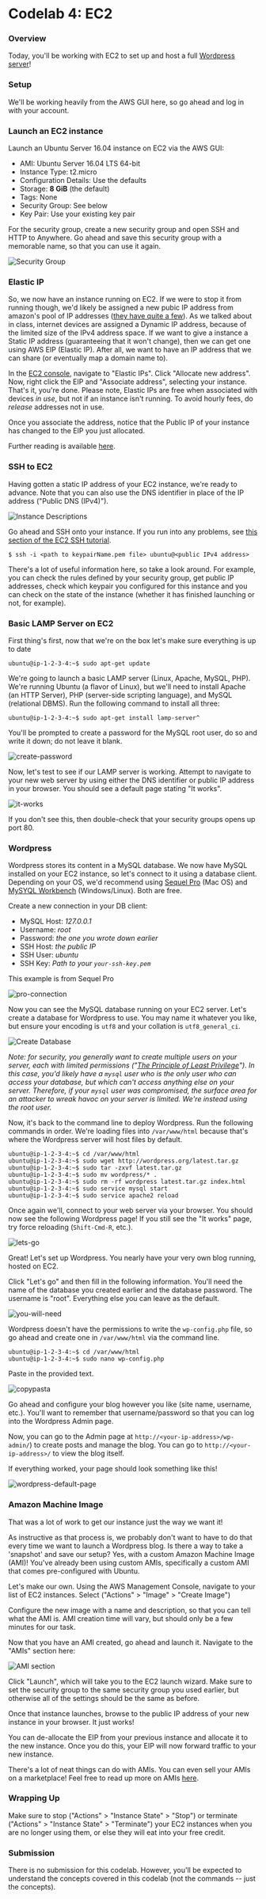 # Codelab 4: EC2

### Overview

Today, you'll be working with EC2 to set up and host a full [Wordpress server](https://wordpress.com/)! <!-- You'll be able to view and share it to friends with a domain of your choosing.-->

### Setup

We'll be working heavily from the AWS GUI here, so go ahead and log in with your account.

### Launch an EC2 instance

Launch an Ubuntu Server 16.04 instance on EC2 via the AWS GUI:
- AMI: Ubuntu Server 16.04 LTS 64-bit
- Instance Type: t2.micro
- Configuration Details: Use the defaults
- Storage: **8 GiB** (the default)
- Tags: None
- Security Group: See below
- Key Pair: Use your existing key pair

For the security group, create a new security group and open SSH and HTTP to Anywhere. Go ahead and save this security group with a memorable name, so that you can use it again.

![Security Group](../../../media/codelabs/codelab-04/security-group2.png)

### Elastic IP

So, we now have an instance running on EC2. If we were to stop it from running though, we'd likely be assigned a new pubic IP address from amazon's pool of IP addresses ([they have quite a few](https://ip-ranges.amazonaws.com/ip-ranges.json)). As we talked about in class, internet devices are assigned a Dynamic IP address, because of the limited size of the IPv4 address space. If we want to give a instance a Static IP address (guaranteeing that it won't change), then we can get one using AWS EIP (Elastic IP). After all, we want to have an IP address that we can share (or eventually map a domain name to).

In the [EC2 console](https://console.aws.amazon.com/ec2/v2/home?region=us-east-1), navigate to "Elastic IPs". Click "Allocate new address". Now, right click the EIP and "Associate address", selecting your instance. That's it, you're done. Please note, Elastic IPs are free when associated with devices *in use*, but not if an instance isn't running. To avoid hourly fees, do *release* addresses not in use.

Once you associate the address, notice that the Public IP of your instance has changed to the EIP you just allocated.

Further reading is available [here](https://docs.aws.amazon.com/AWSEC2/latest/UserGuide/elastic-ip-addresses-eip.html).

<!-- NEED TO TRY CONFIGURING MY DOMAIN WITH Route53 BEFORE WRITING
### Your Domain

Register your own domain name at [namecheap.com](https://www.namecheap.com).
-->

### SSH to EC2

Having gotten a static IP address of your EC2 instance, we're ready to advance. Note that you can also use the DNS identifier in place of the IP address ("Public DNS (IPv4)").

![Instance Descriptions](../../../media/codelabs/codelab-04/description.png)

Go ahead and SSH onto your instance. If you run into any problems, see [this section of the EC2 SSH tutorial](../../lectures/lecture-04/ssh.md#common-problems).

```
$ ssh -i <path to keypairName.pem file> ubuntu@<public IPv4 address>
```

There's a lot of useful information here, so take a look around. For example, you can check the rules defined by your security group, get public IP addresses, check which keypair you configured for this instance and you can check on the state of the instance (whether it has finished launching or not, for example).

### Basic LAMP Server on EC2

First thing's first, now that we're on the box let's make sure everything is up to date

```
ubuntu@ip-1-2-3-4:~$ sudo apt-get update
```

We're going to launch a basic LAMP server (Linux, Apache, MySQL, PHP). We're running Ubuntu (a flavor of Linux), but we'll need to install Apache (an HTTP Server), PHP (server-side scripting language), and MySQL (relational DBMS). Run the following command to install all three:

```
ubuntu@ip-1-2-3-4:~$ sudo apt-get install lamp-server^
```

You'll be prompted to create a password for the MySQL root user, do so and write it down; do not leave it blank.

![create-password](../../../media/codelabs/codelab-04/create-password.png)

<!-- TRIED THIS, SEQUEL PRO WORKED BETTER
```
ubuntu@ip-1-2-3-4:~$ sudo apt-get install phpmyadmin
```

![select-apache2](../../../media/codelabs/codelab-04/select-apache2.png)

When prompted, choose the default configuration and create a password

![dbconfig-common](../../../media/codelabs/codelab-04/dbconfig-common.png)

symbolic link
sudo ln -s /usr/share/phpmyadmin /var/www/html/phpmyadmin

sudo apt-get install phpmyadmin php-mbstring php-gettext
sudo service apache2 restart
-->
<!--ubuntu@ip-1-2-3-4:~$ sudo service mysql start-->

Now, let's test to see if our LAMP server is working. Attempt to navigate to your new web server by using either the DNS identifier or public IP address in your browser. You should see a default page stating "It works".

![it-works](../../../media/codelabs/codelab-04/it-works.png)

If you don't see this, then double-check that your security groups opens up port 80.

### Wordpress

Wordpress stores its content in a MySQL database. We now have MySQL installed on your EC2 instance, so let's connect to it using a database client. Depending on your OS, we'd recommend using [Sequel Pro](http://www.sequelpro.com) (Mac OS) and [MySYQL Workbench](http://www.mysql.com/products/workbench/) (Windows/Linux). Both are free.

Create a new connection in your DB client:
- MySQL Host: _127.0.0.1_
- Username: _root_
- Password: _the one you wrote down earlier_
- SSH Host: _the public IP_
- SSH User: _ubuntu_
- SSH Key: _Path to your `your-ssh-key.pem`_
	
This example is from Sequel Pro

![pro-connection](../../../media/codelabs/codelab-04/sequel-pro.png)

Now you can see the MySQL database running on your EC2 server. Let's create a database for Wordpress to use. You may name it whatever you like, but ensure your encoding is `utf8` and your collation is `utf8_general_ci`.

![Create Database](../../../media/codelabs/codelab-04/create-database.png)

*Note: for security, you generally want to create multiple users on your server, each with limited permissions ("[The Principle of Least Privilege](https://en.wikipedia.org/wiki/Principle_of_least_privilege)"). In this case, you'd likely have a `mysql` user who is the only user who can access your database, but which can't access anything else on your server. Therefore, if your `mysql` user was compromised, the surface area for an attacker to wreak havoc on your server is limited. We're instead using the root user.*

Now, it's back to the command line to deploy Wordpress. Run the following commands in order. We're loading files into `/var/www/html` because that's where the Wordpress server will host files by default.

```
ubuntu@ip-1-2-3-4:~$ cd /var/www/html
ubuntu@ip-1-2-3-4:~$ sudo wget http://wordpress.org/latest.tar.gz
ubuntu@ip-1-2-3-4:~$ sudo tar -zxvf latest.tar.gz
ubuntu@ip-1-2-3-4:~$ sudo mv wordpress/* .
ubuntu@ip-1-2-3-4:~$ sudo rm -rf wordpress latest.tar.gz index.html
ubuntu@ip-1-2-3-4:~$ sudo service mysql start
ubuntu@ip-1-2-3-4:~$ sudo service apache2 reload
```

Once again we'll, connect to your web server via your browser. You should now see the following Wordpress page! If you still see the "It works" page, try force reloading (`Shift-Cmd-R`, etc.).

![lets-go](../../../media/codelabs/codelab-04/lets-go.png)

Great! Let's set up Wordpress. You nearly have your very own blog running, hosted on EC2.

Click "Let's go" and then fill in the following information. You'll need the name of the database you created earlier and the database password. The username is "root". Everything else you can leave as the default.

![you-will-need](../../../media/codelabs/codelab-04/wordpress-config.png)

Wordpress doesn't have the permissions to write the `wp-config.php` file, so go ahead and create one in `/var/www/html` via the command line.

```
ubuntu@ip-1-2-3-4:~$ cd /var/www/html
ubuntu@ip-1-2-3-4:~$ sudo nano wp-config.php
```

Paste in the provided text.

![copypasta](../../../media/codelabs/codelab-04/copypasta.png)

Go ahead and configure your blog however you like (site name, username, etc.). You'll want to remember that username/password so that you can log into the Wordpress Admin page.

Now, you can go to the Admin page at `http://<your-ip-address>/wp-admin/`) to create posts and manage the blog. You can go to `http://<your-ip-address>/` to view the blog itself.

If everything worked, your page should look something like this!

![wordpress-default-page](../../../media/codelabs/codelab-04/wordpress-default-page.png)

### Amazon Machine Image

That was a lot of work to get our instance just the way we want it!

As instructive as that process is, we probably don't want to have to do that every time we want to launch a Wordpress blog. Is there a way to take a 'snapshot' and save our setup? Yes, with a custom Amazon Machine Image (AMI)! You've already been using custom AMIs, specifically a custom AMI that comes pre-configured with Ubuntu.

Let's make our own. Using the AWS Management Console, navigate to your list of EC2 instances. Select ("Actions" > "Image" > "Create Image")
	
Configure the new image with a name and description, so that you can tell what the AMI is. AMI creation time will vary, but should only be a few minutes for our task.

Now that you have an AMI created, go ahead and launch it. Navigate to the "AMIs" section here:

![AMI section](../../../media/codelabs/codelab-04/amis.png)

Click "Launch", which will take you to the EC2 launch wizard. Make sure to set the security group to the same security group you used earlier, but otherwise all of the settings should be the same as before.

Once that instance launches, browse to the public IP address of your new instance in your browser. It just works!

You can de-allocate the EIP from your previous instance and allocate it to the new instance. Once you do this, your EIP will now forward traffic to your new instance.

There's a lot of neat things can do with AMIs. You can even sell your AMIs on a marketplace! Feel free to read up more on AMIs [here](https://docs.aws.amazon.com/AWSEC2/latest/UserGuide/AMIs.html).

<!-- 
if you're not using a static ip, you may can update by modifying the DB

update wp_options set option_value = replace(option_value, 'ec2-<old_ip>', 'ec2-<new_ip>') -->

### Wrapping Up

Make sure to stop ("Actions" > "Instance State" > "Stop") or terminate ("Actions" > "Instance State" > "Terminate") your EC2 instances when you are no longer using them, or else they will eat into your free credit.
<!--
Here are some [ideas](http://www.wpbeginner.com/beginners-guide/top-10-most-important-things-to-do-after-installing-wordpress/) for what to do with your site, now that it's up.
-->
### Submission

There is no submission for this codelab. However, you'll be expected to understand the concepts covered in this codelab (not the commands -- just the concepts).

